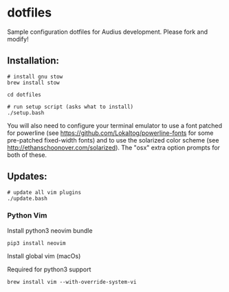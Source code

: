 dotfiles
=======

Sample configuration dotfiles for Audius development. Please fork and modify!

## Installation:

    # install gnu stow
    brew install stow
    
    cd dotfiles
    
    # run setup script (asks what to install)
    ./setup.bash

You will also need to configure your terminal emulator to use a font patched for
powerline (see https://github.com/Lokaltog/powerline-fonts for some pre-patched
fixed-width fonts) and to use the solarized color scheme (see
http://ethanschoonover.com/solarized). The "osx" extra option prompts for both of
these.

## Updates:

    # update all vim plugins
    ./update.bash

### Python Vim

Install python3 neovim bundle

```
pip3 install neovim
```

Install global vim (macOs)

Required for python3 support

```
brew install vim --with-override-system-vi
```
